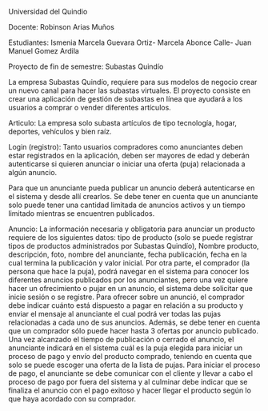 Universidad del Quindio

Docente: Robinson Arias Muños

Estudiantes: Ismenia Marcela Guevara Ortiz- Marcela Abonce Calle- Juan Manuel Gomez Ardila

Proyecto de fin de semestre: Subastas Quindío 

La empresa Subastas Quindío, requiere para sus modelos de negocio crear un nuevo canal para hacer las subastas virtuales.
El proyecto consiste en crear una aplicación de gestión de subastas en línea que ayudará a los usuarios a comprar o vender
diferentes artículos.

Articulo: La empresa solo subasta artículos de tipo tecnología, hogar, deportes, vehículos y bien raíz. 

Login (registro): Tanto usuarios compradores como anunciantes deben estar registrados en la aplicación,
deben ser mayores de edad y deberán autenticarse si quieren anunciar o iniciar una oferta (puja) relacionada a algún anuncio. 

Para que un anunciante pueda publicar un anuncio deberá autenticarse en el sistema y desde allí crearlos. 
Se debe tener en cuenta que un anunciante solo puede tener una cantidad limitada de anuncios activos y un tiempo limitado
mientras se encuentren publicados.

Anuncio: La información necesaria y obligatoria para anunciar un producto requiere de los siguientes datos: tipo de producto 
(solo se puede registrar tipos de productos administrados por Subastas Quindío), Nombre producto, descripción, foto, nombre del
anunciante, fecha publicación, fecha en la cual termina la publicación y valor inicial.
Por otra parte, el comprador (la persona que hace la puja), podrá navegar en el sistema para conocer los diferentes anuncios
publicados por los anunciantes, pero una vez quiere hacer un ofrecimiento o pujar en un anuncio, el sistema debe solicitar que 
inicie sesión o se registre. Para ofrecer sobre un anunció, el comprador debe indicar cuánto está dispuesto a pagar en relación
a su producto y enviar el mensaje al anunciante el cual podrá ver todas las pujas relacionadas a cada uno de sus anuncios. Además,
se debe tener en cuenta que un comprador sólo puede hacer hasta 3 ofertas por anuncio publicado.
Una vez alcanzado el tiempo de publicación o cerrado el anuncio,  el anunciante indicará en el sistema cuál es la puja elegida 
para iniciar un proceso de pago y envío del producto comprado, teniendo en cuenta que solo se puede escoger una oferta de la lista de pujas.
Para iniciar el proceso de pago, el anunciante se debe comunicar con el cliente y llevar a cabo el proceso de pago por fuera
del sistema y al culminar debe indicar que se finaliza el anuncio con el pago exitoso y hacer llegar el producto según lo que
haya acordado con su comprador.
